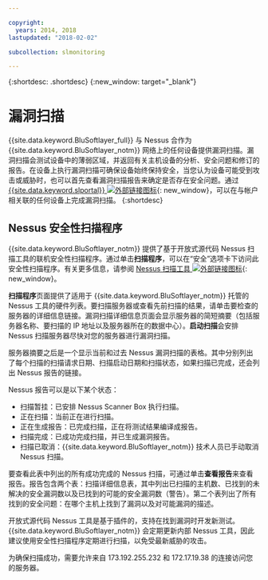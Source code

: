 ```yaml
---

copyright:
  years: 2014, 2018
lastupdated: "2018-02-02"

subcollection: slmonitoring

---
```


{:shortdesc: .shortdesc}
{:new_window: target="_blank"}

# 漏洞扫描
{{site.data.keyword.BluSoftlayer_full}} 与 Nessus 合作为 {{site.data.keyword.BluSoftlayer_notm}} 网络上的任何设备提供漏洞扫描。漏洞扫描会测试设备中的薄弱区域，并返回有关主机设备的分析、安全问题和修订的报告。在设备上执行漏洞扫描可确保设备始终保持安全，当您认为设备可能受到攻击或威胁时，也可以首先查看漏洞扫描报告来确定是否存在安全问题。通过 [{{site.data.keyword.slportal}} ![外部链接图标](../../icons/launch-glyph.svg "外部链接图标")](https://control.softlayer.com/){: new_window}，可以在与帐户相关联的任何设备上完成漏洞扫描。
{:shortdesc}

## Nessus 安全性扫描程序
{{site.data.keyword.BluSoftlayer_notm}} 提供了基于开放式源代码 Nessus 扫描工具的联机安全性扫描程序。通过单击**扫描程序**，可以在“安全”选项卡下访问此安全性扫描程序。有关更多信息，请参阅 [Nessus 扫描工具 ![外部链接图标](../../icons/launch-glyph.svg "外部链接图标")](http://www.nessus.org/nessus/){: new_window}。

**扫描程序**页面提供了适用于 {{site.data.keyword.BluSoftlayer_notm}} 托管的 Nessus 工具的硬件列表。要扫描服务器或查看先前扫描的结果，请单击要检查的服务器的详细信息链接。漏洞扫描详细信息页面会显示服务器的简短摘要（包括服务器名称、要扫描的 IP 地址以及服务器所在的数据中心）。**启动扫描**会安排 Nessus 扫描服务器尽快对您的服务器进行漏洞扫描。

服务器摘要之后是一个显示当前和过去 Nessus 漏洞扫描的表格。其中分别列出了每个扫描的扫描请求日期、扫描启动日期和扫描状态，如果扫描已完成，还会列出 Nessus 报告的链接。

Nessus 报告可以是以下某个状态：

* 扫描暂挂：已安排 Nessus Scanner Box 执行扫描。
* 正在扫描：当前正在进行扫描。
* 正在生成报告：已完成扫描，正在将测试结果编译成报告。
* 扫描完成：已成功完成扫描，并已生成漏洞报告。
* 扫描已取消：{{site.data.keyword.BluSoftlayer_notm}} 技术人员已手动取消 Nessus 扫描。

要查看此表中列出的所有成功完成的 Nessus 扫描，可通过单击**查看报告**来查看报告。报告包含两个表：扫描详细信息表，其中列出已扫描的主机数、已找到的未解决的安全漏洞数以及已找到的可能的安全漏洞数（警告）。第二个表列出了所有找到的安全问题：在哪个主机上找到了漏洞以及对可能漏洞的描述。

开放式源代码 Nessus 工具是基于插件的，支持在找到漏洞时开发新测试。{{site.data.keyword.BluSoftlayer_notm}} 会定期更新内部 Nessus 工具，因此建议使用安全性扫描程序定期进行扫描，以免受最新威胁的攻击。

为确保扫描成功，需要允许来自 173.192.255.232 和 172.17.19.38 的连接访问您的服务器。
